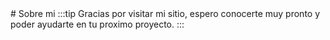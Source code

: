 <ServiciosCover />
# Sobre mi
<Tarjeta />
<Portafolio />
:::tip
Gracias por visitar mi sitio, espero conocerte muy pronto y poder ayudarte en tu proximo proyecto.

<Modal />
:::
<Banner />